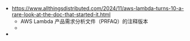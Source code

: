 - https://www.allthingsdistributed.com/2024/11/aws-lambda-turns-10-a-rare-look-at-the-doc-that-started-it.html
	- AWS Lambda 产品需求分析文件（PRFAQ）的注释版本
	-
-